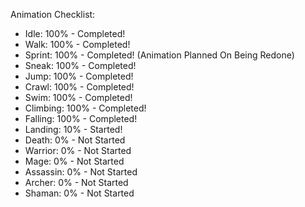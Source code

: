 Animation Checklist:
 - Idle: 100% - Completed!
 - Walk: 100% - Completed!
 - Sprint: 100% - Completed! (Animation Planned On Being Redone)
 - Sneak: 100% - Completed!
 - Jump: 100% - Completed!
 - Crawl: 100% - Completed!
 - Swim: 100% - Completed!
 - Climbing: 100% - Completed!
 - Falling: 100% - Completed!
 - Landing: 10% - Started!
 - Death: 0% - Not Started
 - Warrior: 0% - Not Started
 - Mage: 0% - Not Started
 - Assassin: 0% - Not Started
 - Archer: 0% - Not Started
 - Shaman: 0% - Not Started
